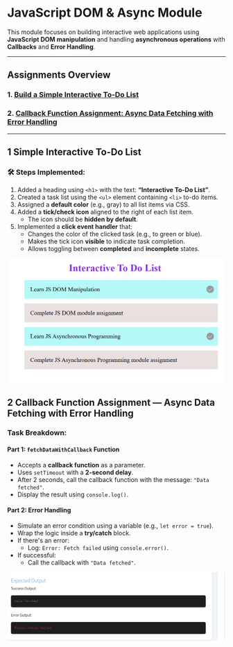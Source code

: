 # JavaScript DOM & Async Module

This module focuses on building interactive web applications using **JavaScript DOM manipulation** and handling **asynchronous operations** with **Callbacks** and **Error Handling**.

---

##  Assignments Overview
### 1. [Build a Simple Interactive To-Do List](#1-build-a-simple-interactive-to-do-list)
### 2. [Callback Function Assignment: Async Data Fetching with Error Handling](#2-callback-function-assignment-async-data-fetching-with-error-handling)

---

## 1️ Simple Interactive To-Do List

### 🛠️ Steps Implemented:
1. Added a heading using `<h1>` with the text: **“Interactive To-Do List”**.
2. Created a task list using the `<ul>` element containing `<li>` to-do items.
3. Assigned a **default color** (e.g., gray) to all list items via CSS.
4. Added a **tick/check icon** aligned to the right of each list item.
   - The icon should be **hidden by default**.
5. Implemented a **click event handler** that:
   - Changes the color of the clicked task (e.g., to green or blue).
   - Makes the tick icon **visible** to indicate task completion.
   - Allows toggling between **completed** and **incomplete** states.

![Todo List App](./assets/todo.png)

## 2️ Callback Function Assignment — Async Data Fetching with Error Handling

### Task Breakdown:
#### Part 1: `fetchDataWithCallback` Function
- Accepts a **callback function** as a parameter.
- Uses `setTimeout` with a **2-second delay**.
- After 2 seconds, call the callback function with the message: `"Data fetched"`.
- Display the result using `console.log()`.

#### Part 2: Error Handling
- Simulate an error condition using a variable (e.g., `let error = true`).
- Wrap the logic inside a **try/catch** block.
- If there's an error:
  - Log: `Error: Fetch failed` using `console.error()`.
- If successful:
  - Call the callback with `"Data fetched"`.

![Logo](./assets/async.png)
